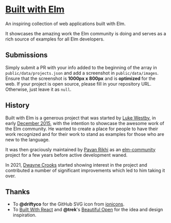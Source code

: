 # [Built with Elm](https://builtwithelm.co/)

An inspiring collection of web applications built with Elm.

It showcases the amazing work the Elm community is doing and serves as a rich source of examples for all Elm developers.

## Submissions

Simply submit a PR with your info added to the beginning of the array in `public/data/projects.json` and add a screenshot in `public/data/images`. Ensure that the screenshot is **1000px x 800px** and is **optimized** for the web. If your project is open source, please fill in your repository URL. Otherwise, just leave it as `null`.

## History

Built with Elm is a generous project that was started by [Luke Westby](https://github.com/lukewestby), in early [December 2015](https://github.com/lukewestby/builtwithelm/commit/bc05fa3515604fd0aab05aeed351aedfb9cbb6dc), with the intention to showcase the awesome work of the Elm community. He wanted to create a place for people to have their work recognized and for their work to stand as examples for those who are new to the language.

It was then graciously maintained by [Pavan Rikhi](https://github.com/prikhi) as an [elm-community](https://github.com/elm-community) project for a few years before active development waned.

In 2021, [Dwayne Crooks](https://github.com/dwayne) started showing interest in the project and contributed a number of significant improvements which led to him taking it over.

## Thanks

- To **@driftyco** for the GitHub SVG icon from [ionicons](https://ionicons.com/).
- To [Built With React](http://builtwithreact.io/) and **@trek**'s [Beautiful Open](https://beautifulopen.com/) for the idea and design inspiration.
